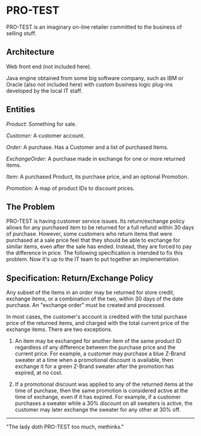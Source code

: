 # PRO-TEST 

PRO-TEST is an imaginary on-line retailer committed to the business of selling stuff.

## Architecture

Web front end (not included here).

Java engine obtained from some big software company, such as IBM or Oracle (also
not included here) with custom business logic plug-ins developed by the local IT 
staff.

## Entities

*Product:* Something for sale.
	
*Customer:* A customer account.

*Order:* A purchase.  Has a Customer and a list of purchased Items.

*ExchangeOrder:* A purchase made in exchange for one or more returned items.

*Item:* A purchased Product, its purchase price, and an optional Promotion.

*Promotion:* A map of product IDs to discount prices.

## The Problem

PRO-TEST is having customer service issues.  Its return/exchange policy allows for 
any purchased item to be returned for a full refund within 30 days of purchase. 
However, some customers who return items that were purchased at a sale price feel
that they should be able to exchange for similar items, even after the sale has
ended.  Instead, they are forced to pay the difference in price.  The following
specification is intended to fix this problem.  Now it's up to the IT team to 
put together an implementation.

## Specification: Return/Exchange Policy 

Any subset of the items in an order may be returned for store credit, exchange 
items, or a combination of the two, within 30 days of the date purchase.  An 
"exchange order" must be created and processed.

In most cases, the customer's account is credited with the total purchase price of
the returned items, and charged with the total current price of the exchange items.
There are two exceptions.

1.  An item may be exchanged for another item of the same product ID regardless of
	any difference between the purchase price and the current price.  For example,
	a customer may purchase a blue Z-Brand sweater at a time when a promotional 
	discount is available, then exchange it for a green Z-Brand sweater after the
	promotion has expired, at no cost.

2.  If a promotional discount was applied to any of the returned items at the time
	of purchase, then the same promotion is considered active at the time of 
	exchange, even if it has expired.  For example, if a customer purchases a 
	sweater while a 30% discount on all sweaters is active, the customer may later
	exchange the sweater for any other at 30% off.

---

"The lady doth PRO-TEST too much, methinks."

